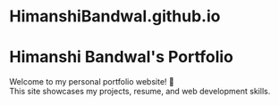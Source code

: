 # HimanshiBandwal.github.io
# Himanshi Bandwal's Portfolio
Welcome to my personal portfolio website! 🌟  
This site showcases my projects, resume, and web development skills.
